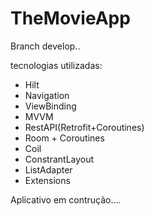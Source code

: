 # TheMovieApp
Branch develop..

tecnologias utilizadas:
- Hilt
- Navigation
- ViewBinding
- MVVM
- RestAPI(Retrofit+Coroutines)
- Room + Coroutines
- Coil
- ConstrantLayout
- ListAdapter
- Extensions


Aplicativo em contrução....
